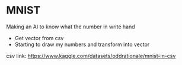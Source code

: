 # MNIST

Making an AI to know what the number in write hand

- Get vector from csv
- Starting to draw my numbers and transform into vector


csv link: https://www.kaggle.com/datasets/oddrationale/mnist-in-csv